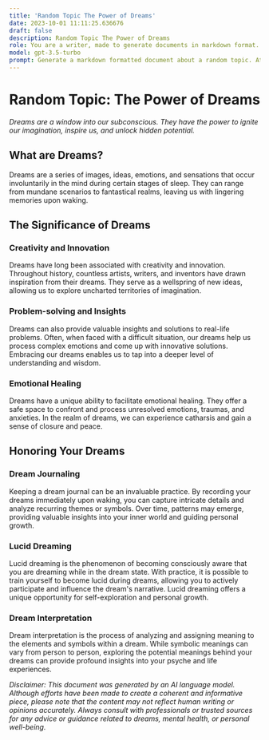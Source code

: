 ```yaml
---
title: 'Random Topic The Power of Dreams'
date: 2023-10-01 11:11:25.636676
draft: false
description: Random Topic The Power of Dreams
role: You are a writer, made to generate documents in markdown format. It is very important that all of the documents you generate are in valid markdown format.
model: gpt-3.5-turbo
prompt: Generate a markdown formatted document about a random topic. At the bottom, include a disclaimer explaining that the document was generated by you. The first line of the document should be the title. Make sure that the entire document is in proper markdown format, using a mix of various tags to make the document visually appealing.
---
```


# Random Topic: The Power of Dreams

*Dreams are a window into our subconscious. They have the power to ignite our imagination, inspire us, and unlock hidden potential.*

## What are Dreams?

Dreams are a series of images, ideas, emotions, and sensations that occur involuntarily in the mind during certain stages of sleep. They can range from mundane scenarios to fantastical realms, leaving us with lingering memories upon waking.

## The Significance of Dreams

### Creativity and Innovation

Dreams have long been associated with creativity and innovation. Throughout history, countless artists, writers, and inventors have drawn inspiration from their dreams. They serve as a wellspring of new ideas, allowing us to explore uncharted territories of imagination.

### Problem-solving and Insights

Dreams can also provide valuable insights and solutions to real-life problems. Often, when faced with a difficult situation, our dreams help us process complex emotions and come up with innovative solutions. Embracing our dreams enables us to tap into a deeper level of understanding and wisdom.

### Emotional Healing

Dreams have a unique ability to facilitate emotional healing. They offer a safe space to confront and process unresolved emotions, traumas, and anxieties. In the realm of dreams, we can experience catharsis and gain a sense of closure and peace.

## Honoring Your Dreams

### Dream Journaling

Keeping a dream journal can be an invaluable practice. By recording your dreams immediately upon waking, you can capture intricate details and analyze recurring themes or symbols. Over time, patterns may emerge, providing valuable insights into your inner world and guiding personal growth.

### Lucid Dreaming

Lucid dreaming is the phenomenon of becoming consciously aware that you are dreaming while in the dream state. With practice, it is possible to train yourself to become lucid during dreams, allowing you to actively participate and influence the dream's narrative. Lucid dreaming offers a unique opportunity for self-exploration and personal growth.

### Dream Interpretation

Dream interpretation is the process of analyzing and assigning meaning to the elements and symbols within a dream. While symbolic meanings can vary from person to person, exploring the potential meanings behind your dreams can provide profound insights into your psyche and life experiences.

*Disclaimer: This document was generated by an AI language model. Although efforts have been made to create a coherent and informative piece, please note that the content may not reflect human writing or opinions accurately. Always consult with professionals or trusted sources for any advice or guidance related to dreams, mental health, or personal well-being.*